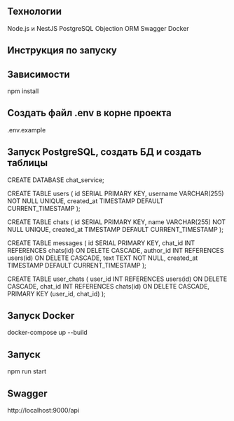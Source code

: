 ## Технологии

Node.js и NestJS
PostgreSQL
Objection ORM
Swagger
Docker

## Инструкция по запуску

## Зависимости

npm install

## Создать файл .env в корне проекта

.env.example

## Запуск PostgreSQL, создать БД и создать таблицы

CREATE DATABASE chat_service;

CREATE TABLE users (
id SERIAL PRIMARY KEY,
username VARCHAR(255) NOT NULL UNIQUE,
created_at TIMESTAMP DEFAULT CURRENT_TIMESTAMP
);

CREATE TABLE chats (
id SERIAL PRIMARY KEY,
name VARCHAR(255) NOT NULL UNIQUE,
created_at TIMESTAMP DEFAULT CURRENT_TIMESTAMP
);

CREATE TABLE messages (
id SERIAL PRIMARY KEY,
chat_id INT REFERENCES chats(id) ON DELETE CASCADE,
author_id INT REFERENCES users(id) ON DELETE CASCADE,
text TEXT NOT NULL,
created_at TIMESTAMP DEFAULT CURRENT_TIMESTAMP
);

CREATE TABLE user_chats (
user_id INT REFERENCES users(id) ON DELETE CASCADE,
chat_id INT REFERENCES chats(id) ON DELETE CASCADE,
PRIMARY KEY (user_id, chat_id)
);

## Запуск Docker

docker-compose up --build

## Запуск

npm run start

## Swagger

http://localhost:9000/api
